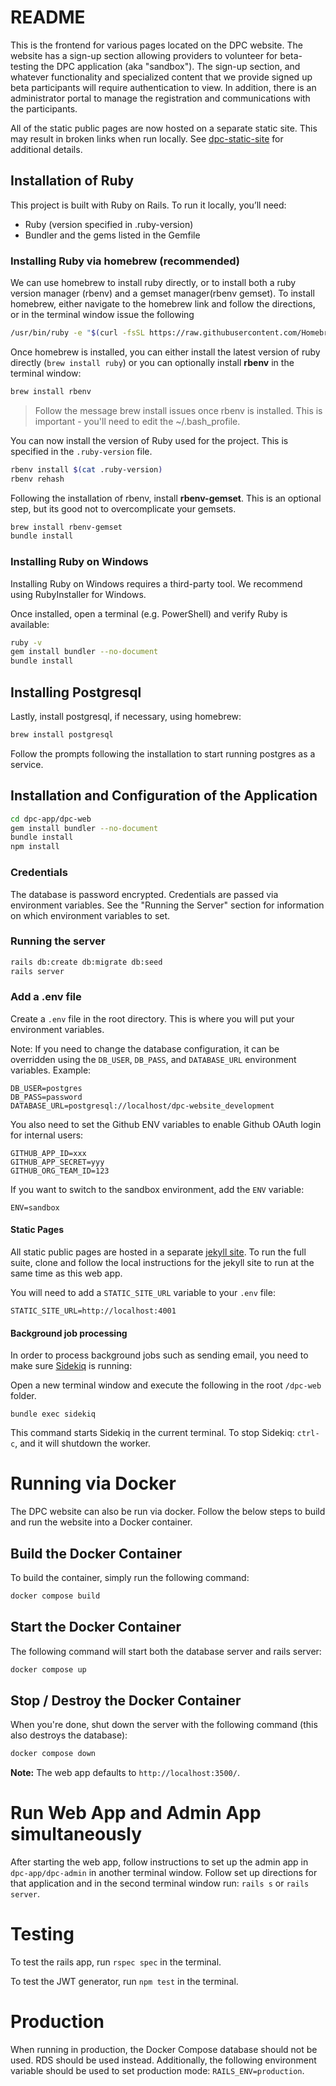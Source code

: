 # README
This is the frontend for various pages located on the DPC website.
The website has a sign-up section allowing providers to volunteer for beta-testing the DPC application (aka "sandbox"). The sign-up section, and whatever functionality and specialized content that we provide signed up beta participants will require authentication to view. In addition, there is an administrator portal to manage the registration and communications with the participants.

All of the static public pages are now hosted on a separate static site. This may result in broken links when run locally. See [dpc-static-site](https://github.com/CMSgov/dpc-static-site) for additional details.

## Installation of Ruby

This project is built with Ruby on Rails. To run it locally, you’ll need:
 - Ruby (version specified in .ruby-version)
 - Bundler and the gems listed in the Gemfile

### Installing Ruby via homebrew (recommended)
We can use homebrew to install ruby directly, or to install both a ruby version manager (rbenv) and a gemset manager(rbenv gemset). To install homebrew, either navigate to the homebrew link and follow the directions, or in the terminal window issue the following

```bash
/usr/bin/ruby -e "$(curl -fsSL https://raw.githubusercontent.com/Homebrew/install/master/install)"
```

Once homebrew is installed, you can either install the latest version of ruby directly (`brew install ruby`) or you can optionally install **rbenv** in the terminal window:

```bash
brew install rbenv
```

> Follow the message brew install issues once rbenv is installed. This is important - you'll need to edit the ~/.bash_profile.

You can now install the version of Ruby used for the project. This is specified in the `.ruby-version` file.

```bash
rbenv install $(cat .ruby-version)
rbenv rehash
```

Following the installation of rbenv, install **rbenv-gemset**. This is an optional step, but its good not to overcomplicate your gemsets.

```bash
brew install rbenv-gemset
bundle install
```
### Installing Ruby on Windows
Installing Ruby on Windows requires a third-party tool. We recommend using RubyInstaller for Windows.

Once installed, open a terminal (e.g. PowerShell) and verify Ruby is available:
```bash
ruby -v
gem install bundler --no-document
bundle install
```


## Installing Postgresql
Lastly, install postgresql, if necessary, using homebrew:

```bash
brew install postgresql
```

Follow the prompts following the installation to start running postgres as a service.

## Installation and Configuration of the Application
```Bash
cd dpc-app/dpc-web
gem install bundler --no-document
bundle install
npm install
```

### Credentials

The database is password encrypted. Credentials are passed via environment variables. See the "Running the Server" section for information on which environment variables to set.

### Running the server
```Bash
rails db:create db:migrate db:seed
rails server
```

### Add a .env file

Create a `.env` file in the root directory. This is where you will put your environment variables.

Note: If you need to change the database configuration, it can be overridden using the `DB_USER`, `DB_PASS`, and `DATABASE_URL` environment variables. Example:

```
DB_USER=postgres
DB_PASS=password
DATABASE_URL=postgresql://localhost/dpc-website_development
```

You also need to set the Github ENV variables to enable Github OAuth login for internal users:

```
GITHUB_APP_ID=xxx
GITHUB_APP_SECRET=yyy
GITHUB_ORG_TEAM_ID=123
```

If you want to switch to the sandbox environment, add the `ENV` variable:

```
ENV=sandbox
```

#### Static Pages

All static public pages are hosted in a separate [jekyll site](https://github.com/CMSgov/dpc-static-site). To run the full suite, clone and follow the local instructions for the jekyll site to run at the same time as this web app.

You will need to add a `STATIC_SITE_URL` variable to your `.env` file:

```
STATIC_SITE_URL=http://localhost:4001
```

#### Background job processing
In order to process background jobs such as sending email, you need to make sure [Sidekiq](https://github.com/mperham/sidekiq) is running:

Open a new terminal window and execute the following in the root `/dpc-web` folder.

```
bundle exec sidekiq
```

This command starts Sidekiq in the current terminal. To stop Sidekiq: `ctrl-c`, and it will shutdown the worker.

# Running via Docker

The DPC website can also be run via docker. Follow the below steps to build and run the website into a Docker container.

## Build the Docker Container

To build the container, simply run the following command:

```Bash
docker compose build
```

## Start the Docker Container

The following command will start both the database server and rails server:

```Bash
docker compose up
```

## Stop / Destroy the Docker Container

When you're done, shut down the server with the following command (this also destroys the database):

```Bash
docker compose down
```

**Note:** The web app defaults to `http://localhost:3500/`.

# Run Web App and Admin App simultaneously
After starting the web app, follow instructions to set up the admin app in `dpc-app/dpc-admin` in another terminal window. Follow set up directions for that application and in the second terminal window run: `rails s` or `rails server`.

# Testing
To test the rails app, run `rspec spec` in the terminal.

To test the JWT generator, run `npm test` in the terminal.

# Production

When running in production, the Docker Compose database should not be used. RDS should be used instead. Additionally, the following environment variable should be used to set production mode: `RAILS_ENV=production`.
